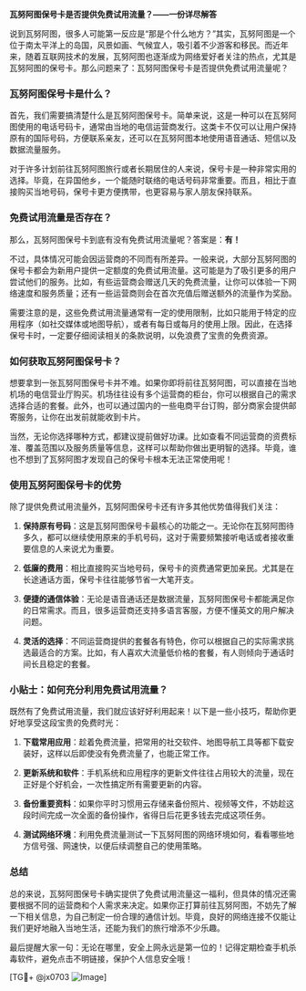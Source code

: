 **瓦努阿图保号卡是否提供免费试用流量？——一份详尽解答**

说到瓦努阿图，很多人可能第一反应是“那是个什么地方？”其实，瓦努阿图是一个位于南太平洋上的岛国，风景如画、气候宜人，吸引着不少游客和移民。而近年来，随着互联网技术的发展，瓦努阿图也逐渐成为网络爱好者关注的热点，尤其是瓦努阿图的保号卡。那么问题来了：瓦努阿图保号卡是否提供免费试用流量呢？

### 瓦努阿图保号卡是什么？
首先，我们需要搞清楚什么是瓦努阿图保号卡。简单来说，这是一种可以在瓦努阿图使用的电话号码卡，通常由当地的电信运营商发行。这类卡不仅可以让用户保持原有的国际号码，方便联系亲友，还可以在瓦努阿图本地使用语音通话、短信以及数据流量服务。

对于许多计划前往瓦努阿图旅行或者长期居住的人来说，保号卡是一种非常实用的选择。毕竟，在异国他乡，一个能随时联络的电话号码非常重要。而且，相比于直接购买当地号码，保号卡更方便携带，也更容易与家人朋友保持联系。

### 免费试用流量是否存在？
那么，瓦努阿图保号卡到底有没有免费试用流量呢？答案是：**有！**

不过，具体情况可能会因运营商的不同而有所差异。一般来说，大部分瓦努阿图的保号卡都会为新用户提供一定额度的免费试用流量。这可能是为了吸引更多的用户尝试他们的服务。比如，有些运营商会赠送几天的免费流量，让你可以体验一下网络速度和服务质量；还有一些运营商则会在首次充值后赠送额外的流量作为奖励。

需要注意的是，这些免费试用流量通常有一定的使用限制，比如只能用于特定的应用程序（如社交媒体或地图导航），或者有每日或每月的使用上限。因此，在选择保号卡时，一定要仔细阅读相关的条款说明，以免浪费了宝贵的免费资源。

### 如何获取瓦努阿图保号卡？
想要拿到一张瓦努阿图保号卡并不难。如果你即将前往瓦努阿图，可以直接在当地机场的电信营业厅购买。机场往往设有多个运营商的柜台，你可以根据自己的需求选择合适的套餐。此外，也可以通过国内的一些电商平台订购，部分商家会提供邮寄服务，让你在出发前就能收到卡片。

当然，无论你选择哪种方式，都建议提前做好功课。比如查看不同运营商的资费标准、覆盖范围以及服务质量等信息，这样可以帮助你做出更明智的选择。毕竟，谁也不想到了瓦努阿图才发现自己的保号卡根本无法正常使用呢！

### 使用瓦努阿图保号卡的优势
除了提供免费试用流量外，瓦努阿图保号卡还有许多其他优势值得我们关注：

1. **保持原有号码**：这是瓦努阿图保号卡最核心的功能之一。无论你在瓦努阿图待多久，都可以继续使用原来的手机号码，这对于需要频繁接听电话或者接收重要信息的人来说尤为重要。

2. **低廉的费用**：相比直接购买当地号码，保号卡的资费通常更加亲民。尤其是在长途通话方面，保号卡往往能够节省一大笔开支。

3. **便捷的通信体验**：无论是语音通话还是数据流量，瓦努阿图保号卡都能满足你的日常需求。而且，很多运营商还支持多语言客服，方便不懂英文的用户解决问题。

4. **灵活的选择**：不同运营商提供的套餐各有特色，你可以根据自己的实际需求挑选最适合的方案。比如，有人喜欢大流量低价格的套餐，有人则倾向于通话时间长且稳定的套餐。

### 小贴士：如何充分利用免费试用流量？
既然有了免费试用流量，我们就应该好好利用起来！以下是一些小技巧，帮助你更好地享受这段宝贵的免费时光：

1. **下载常用应用**：趁着免费流量，把常用的社交软件、地图导航工具等都下载安装好，这样以后即使没有免费流量了，也能正常工作。

2. **更新系统和软件**：手机系统和应用程序的更新文件往往占用较大的流量，现在正好是个好机会，一次性搞定所有需要更新的内容。

3. **备份重要资料**：如果你平时习惯用云存储来备份照片、视频等文件，不妨趁这段时间完成一次全面的备份操作，省得日后花更多钱去完成这项任务。

4. **测试网络环境**：利用免费流量测试一下瓦努阿图的网络环境如何，看看哪些地方信号强、网速快，以便后续调整自己的使用策略。

### 总结
总的来说，瓦努阿图保号卡确实提供了免费试用流量这一福利，但具体的情况还需要根据不同的运营商和个人需求来决定。如果你正打算前往瓦努阿图，不妨先了解一下相关信息，为自己制定一份合理的通信计划。毕竟，良好的网络连接不仅能让我们更好地融入当地生活，还能为我们的旅行增添不少乐趣。

最后提醒大家一句：无论在哪里，安全上网永远是第一位的！记得定期检查手机杀毒软件，避免点击不明链接，保护个人信息安全哦！

[TG💪+ @jx0703 ![Image](https://github.com/user-attachments/assets/dbca1d08-cadb-493c-b0ec-ad6f7a83f270)]